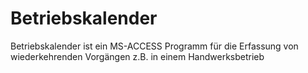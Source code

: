# Betriebskalender
Betriebskalender ist ein MS-ACCESS Programm für die Erfassung von wiederkehrenden Vorgängen z.B. in einem Handwerksbetrieb
